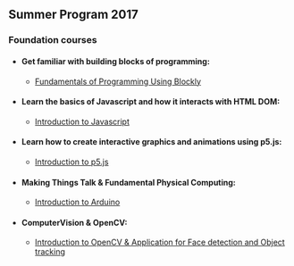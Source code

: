 ## Summer Program 2017

### Foundation courses
* #### Get familiar with building blocks of programming: 
    * [Fundamentals of Programming Using Blockly](https://github.com/skyrockprojects/summer-program-2017/wiki/Fundamentals-of-Programming-Using-Blockly)

* #### Learn the basics of Javascript and how it interacts with HTML DOM: 
    * [Introduction to Javascript](https://github.com/skyrockprojects/javascript-intro/wiki)

* #### Learn how to create interactive graphics and animations using p5.js: 
    * [Introduction to p5.js](https://github.com/skyrockprojects/p5js-intro/wiki/Introduction-to-p5.js)
    
* #### Making Things Talk & Fundamental Physical Computing: 
    * [Introduction to Arduino](https://github.com/skyrockprojects/summer-program-2017/wiki/Introduction-of-Arduino)
    
* #### ComputerVision & OpenCV: 
    * [Introduction to OpenCV & Application for Face detection and Object tracking](https://github.com/skyrockprojects/summer-program-2017/wiki/OpenCV-FaceTracker)
